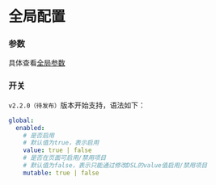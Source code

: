 # 全局配置

### 参数

具体查看[全局参数](vars#全局参数)

### 开关

`v2.2.0（待发布）`版本开始支持，语法如下：

```yaml
global:
  enabled:
    # 是否启用
    # 默认值为true，表示启用
    value: true | false
    # 是否在页面可启用/禁用项目
    # 默认值为false，表示只能通过修改DSL的value值启用/禁用项目
    mutable: true | false
```